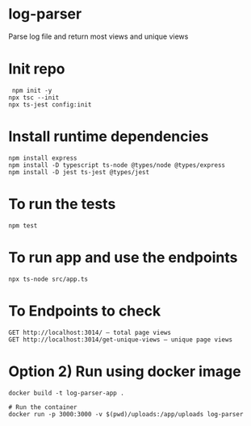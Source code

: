 # log-parser
Parse log file and return most views and unique views
# Init repo
```
 npm init -y
npx tsc --init
npx ts-jest config:init

```


# Install runtime dependencies
```
npm install express
npm install -D typescript ts-node @types/node @types/express
npm install -D jest ts-jest @types/jest

```
# To run the tests

```
npm test
```


# To run app and use the endpoints

```
npx ts-node src/app.ts

```

# To Endpoints to check 

```
GET http://localhost:3014/ – total page views
GET http://localhost:3014/get-unique-views – unique page views
```


# Option 2) Run using docker image

```
docker build -t log-parser-app .

# Run the container
docker run -p 3000:3000 -v $(pwd)/uploads:/app/uploads log-parser
```